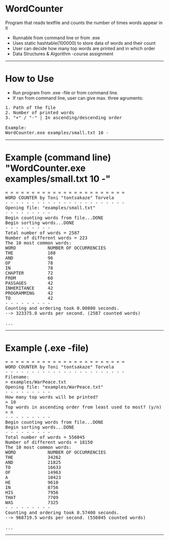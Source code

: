 # WordCounter
Program that reads textfile and counts the number of times words appear in it

* Runnable from command line or from .exe
* Uses static hashtable(100000) to store data of words and their count
* User can decide how many top words are printed and in which order
* Data Structures & Algorithm -course assignment
- - -
# How to Use
* Run program from .exe -file or from command line.
* If ran from command line, user can give max. three agruments:
<pre>
1. Path of the file
2. Number of printed words
3. "+" / "-" | In ascending/descending order

Example: 
WordCounter.exe examples/small.txt 10 -
</pre>

- - -
# Example (command line) "WordCounter.exe examples/small.txt 10 -"
<pre>
= = = = = = = = = = = = = = = = = = = = = = =
WORD COUNTER by Toni "tontsakaze" Torvela
- - - - - - - - - - - - - - - - - - - - - - -
Opening file: "examples/small.txt"
- - - - - - - - -
Begin counting words from file...DONE
Begin sorting words...DONE
- - - - - - - - -
Total number of words = 2587
Number of different words = 223
The 10 most common words:
WORD            NUMBER OF OCCURRENCIES
THE             108
AND             96
OF              78
IN              78
CHAPTER         72
FROM            60
PASSAGES        42
INHERITANCE     42
PROGRAMMING     42
TO              42
- - - - - - - - -
Counting and ordering took 0.00800 seconds.
--> 323375.0 words per second. (2587 counted words)

...
</pre>
- - -

# Example (.exe -file)
<pre>
= = = = = = = = = = = = = = = = = = = = = = =
WORD COUNTER by Toni "tontsakaze" Torvela
- - - - - - - - - - - - - - - - - - - - - - -
Filename:
> examples/WarPeace.txt
Opening file: "examples/WarPeace.txt"
- - - - - - - - -
How many top words will be printed?
> 10
Top words in ascending order from least used to most? (y/n)
> n
- - - - - - - - -
Begin counting words from file...DONE
Begin sorting words...DONE
- - - - - - - - -
Total number of words = 556045
Number of different words = 18150
The 10 most common words:
WORD            NUMBER OF OCCURRENCIES
THE             34262
AND             21825
TO              16633
OF              14963
A               10423
HE              9610
IN              8756
HIS             7956
THAT            7709
WAS             7325
- - - - - - - - -
Counting and ordering took 0.57400 seconds.
--> 968719.5 words per second. (556045 counted words)

...
</pre>
- - -
